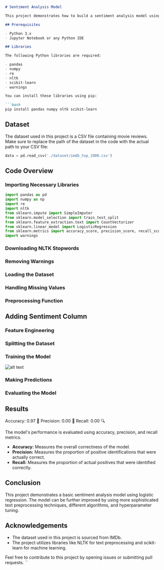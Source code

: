 ```markdown
# Sentiment Analysis Model

This project demonstrates how to build a sentiment analysis model using logistic regression. The model is trained to classify movie reviews as positive or negative based on their textual content.

## Prerequisites

- Python 3.x
- Jupyter Notebook or any Python IDE

## Libraries

The following Python libraries are required:

- pandas
- numpy
- re
- nltk
- scikit-learn
- warnings

You can install these libraries using pip:

```bash
pip install pandas numpy nltk scikit-learn
```

## Dataset

The dataset used in this project is a CSV file containing movie reviews. Make sure to replace the path of the dataset in the code with the actual path to your CSV file:

```python
data = pd.read_csv('./dataset/imdb_top_1000.csv')
```

## Code Overview

### Importing Necessary Libraries

```python
import pandas as pd
import numpy as np
import re
import nltk
from sklearn.impute import SimpleImputer  
from sklearn.model_selection import train_test_split
from sklearn.feature_extraction.text import CountVectorizer
from sklearn.linear_model import LogisticRegression
from sklearn.metrics import accuracy_score, precision_score, recall_score
import warnings
```

### Downloading NLTK Stopwords
### Removing Warnings
### Loading the Dataset
### Handling Missing Values
### Preprocessing Function
## Adding Sentiment Column

### Feature Engineering
### Splitting the Dataset
### Training the Model


![alt text](<Screenshot 2025-01-20 202930-1.png>)

### Making Predictions
### Evaluating the Model
## Results


Accuracy: 0.97 🎯
Precision: 0.00 💯
Recall: 0.00 🔍

The model's performance is evaluated using accuracy, precision, and recall metrics.

- **Accuracy:** Measures the overall correctness of the model.
- **Precision:** Measures the proportion of positive identifications that were actually correct.
- **Recall:** Measures the proportion of actual positives that were identified correctly.

## Conclusion

This project demonstrates a basic sentiment analysis model using logistic regression. The model can be further improved by using more sophisticated text preprocessing techniques, different algorithms, and hyperparameter tuning.

## Acknowledgements

- The dataset used in this project is sourced from IMDb.
- The project utilizes libraries like NLTK for text preprocessing and scikit-learn for machine learning.

Feel free to contribute to this project by opening issues or submitting pull requests.
``
